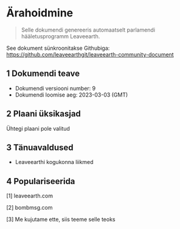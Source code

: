 # Ärahoidmine

>Selle dokumendi genereeris automaatselt parlamendi hääletusprogramm Leaveearth.

See dokument sünkroonitakse Githubiga: https://github.com/leaveearthgit/leaveearth-community-document

## 1 Dokumendi teave

- Dokumendi versiooni number: 9
- Dokumendi loomise aeg: 2023-03-03 (GMT)

## 2 Plaani üksikasjad

Ühtegi plaani pole valitud

## 3 Tänuavaldused
* Leaveearthi kogukonna liikmed

## 4 Populariseerida
[1] leaveearth.com

[2] bombmsg.com

[3] Me kujutame ette, siis teeme selle teoks